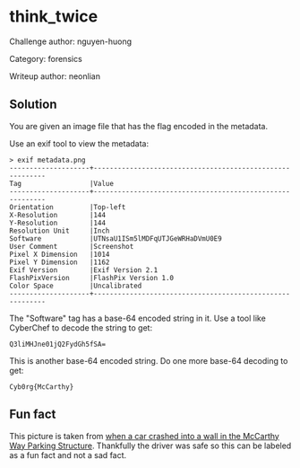 # think_twice

Challenge author: nguyen-huong

Category: forensics

Writeup author: neonlian

## Solution

You are given an image file that has the flag encoded in the metadata. 

Use an exif tool to view the metadata:
```
> exif metadata.png
--------------------+----------------------------------------------------------
Tag                 |Value
--------------------+----------------------------------------------------------
Orientation         |Top-left
X-Resolution        |144
Y-Resolution        |144
Resolution Unit     |Inch
Software            |UTNsaU1ISm5lMDFqUTJGeWRHaDVmU0E9
User Comment        |Screenshot
Pixel X Dimension   |1014
Pixel Y Dimension   |1162
Exif Version        |Exif Version 2.1
FlashPixVersion     |FlashPix Version 1.0
Color Space         |Uncalibrated
--------------------+----------------------------------------------------------
```

The "Software" tag has a base-64 encoded string in it. Use a tool like CyberChef to decode the string to get:
```
Q3liMHJne01jQ2FydGh5fSA=
```

This is another base-64 encoded string. Do one more base-64 decoding to get:
```
Cyb0rg{McCarthy} 
```

## Fun fact

This picture is taken from [when a car crashed into a wall in the McCarthy Way Parking Structure](https://dailytrojan.com/2024/04/04/vehicle-crashes-into-wall-of-mccarthy-way-parking-structure/). Thankfully the driver was safe so this can be labeled as a fun fact and not a sad fact.